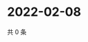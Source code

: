 # 2022-02-08

共 0 条

<!-- BEGIN WEIBO -->
<!-- 最后更新时间 Tue Feb 08 2022 05:00:40 GMT+0800 (China Standard Time) -->

<!-- END WEIBO -->
